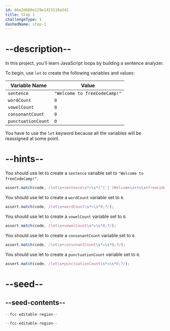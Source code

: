```yaml
---
id: 66e2d680e129e1423116a541
title: Step 1
challengeType: 1
dashedName: step-1
---
```


# --description--

In this project, you'll learn JavaScript loops by building a sentence analyzer.

To begin, use `let` to create the following variables and values:

| Variable Name | Value   |
| ----------- | ------- |
| `sentence`       | `"Welcome to freeCodeCamp!"` |
| `wordCount`       | `0` |
| `vowelCount`   | `0`   |
| `consonantCount`   | `0`   |
| `punctuationCount`   | `0`   |

You have to use the `let` keyword because all the variables will be reassigned at some point.

# --hints--

You should use let to create a `sentence` variable set to `"Welcome to freeCodeCamp!"`.

```js
assert.match(code, /let\s+sentence\s*=\s*("|'|`)Welcome\s+to\s+freeCodeCamp!("|'|`);?/);
```

You should use let to create a `wordCount` variable set to `0`.

```js
assert.match(code, /let\s+wordCount\s*=\s*0;?/);
```

You should use let to create a `vowelCount` variable set to `0`.

```js
assert.match(code, /let\s+vowelCount\s*=\s*0;?/);
```

You should use let to create a `consonantCount` variable set to `0`.

```js
assert.match(code, /let\s+consonantCount\s*=\s*0;?/);
```

You should use let to create a `punctuationCount` variable set to `0`.

```js
assert.match(code, /let\s+punctuationCount\s*=\s*0;?/);
```

# --seed--

## --seed-contents--

```js
--fcc-editable-region--

--fcc-editable-region--
```
